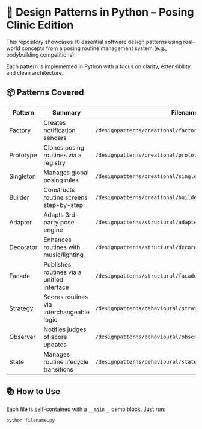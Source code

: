 # 🧠 Design Patterns in Python – Posing Clinic Edition

This repository showcases 10 essential software design patterns using real-world concepts from a posing routine management system (e.g., bodybuilding competitions).

Each pattern is implemented in Python with a focus on clarity, extensibility, and clean architecture.

## 📦 Patterns Covered

| Pattern       | Summary                                   | Filename                                                     |
|---------------|-------------------------------------------|--------------------------------------------------------------|
| Factory       | Creates notification senders              | `/designpatterns/creational/factory/notification-factory.py` |
| Prototype     | Clones posing routines via a registry     | `/designpatterns/creational/prototype/posing-prototypes.py`  |
| Singleton     | Manages global posing rules               | `/designpatterns/creational/singleton/posing-rules.py`       |
| Builder       | Constructs routine screens step-by-step   | `/designpatterns/creational/builder/ui-builder.py`           |
| Adapter       | Adapts 3rd-party pose engine              | `/designpatterns/structural/adapter/pose-analyzer.py`        |
| Decorator     | Enhances routines with music/lighting     | `/designpatterns/structural/decorator/routineenhancer.py`    |
| Facade        | Publishes routines via a unified interface| `/designpatterns/structural/facade/publishing-pipeline.py`   |
| Strategy      | Scores routines via interchangeable logic | `/designpatterns/behavioural/strategy/routine_scoring.py`    |
| Observer      | Notifies judges of score updates          | `/designpatterns/behavioural/observer/routine_scoreboard.py` |
| State         | Manages routine lifecycle transitions     | `/designpatterns/behavioural/state/routine_management.py`    |

## 📚 How to Use

Each file is self-contained with a `__main__` demo block. Just run:
```bash
python filename.py
